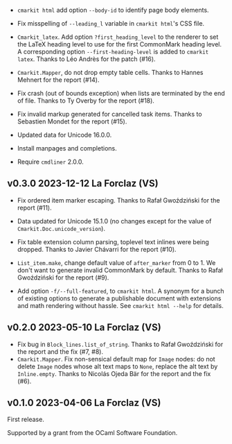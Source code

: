 

- `cmarkit html` add option `--body-id` to identify page body 
   elements.

- Fix misspelling of `--leading_l` variable in `cmarkit html`'s
  CSS file.

- `Cmarkit_latex`. Add option `?first_heading_level` to the renderer
  to set the LaTeX heading level to use for the first CommonMark
  heading level. A corresponding option `--first-heading-level` is
  added to `cmarkit latex`.  Thanks to Léo Andrès for the patch (#16).

- `Cmarkit.Mapper`, do not drop empty table cells. 
  Thanks to Hannes Mehnert for the report (#14).

- Fix crash (out of bounds exception) when lists are terminated by
  the end of file. Thanks to Ty Overby for the report (#18).

- Fix invalid markup generated for cancelled task items. 
  Thanks to Sebastien Mondet for the report (#15).

- Updated data for Unicode 16.0.0.

- Install manpages and completions.

- Require `cmdliner` 2.0.0.

v0.3.0 2023-12-12 La Forclaz (VS)
---------------------------------

- Fix ordered item marker escaping. Thanks to Rafał Gwoździński for
  the report (#11).
  
- Data updated for Unicode 15.1.0 (no changes except 
  for the value of `Cmarkit.Doc.unicode_version`).

- Fix table extension column parsing, toplevel text inlines were being
  dropped. Thanks to Javier Chávarri for the report (#10).

- `List_item.make`, change default value of `after_marker` from 0 to 1.
  We don't want to generate invalid CommonMark by default. Thanks to 
  Rafał Gwoździński for the report (#9).

- Add option `-f/--full-featured`, to `cmarkit html`. A synonym for a
  bunch of existing options to generate a publishable document with extensions
  and math rendering without hassle.  See `cmarkit html --help` for details.
  
v0.2.0 2023-05-10 La Forclaz (VS)
---------------------------------

- Fix bug in `Block_lines.list_of_string`. Thanks to Rafał Gwoździński
  for the report and the fix (#7, #8).
- `Cmarkit.Mapper`. Fix non-sensical default map for `Image` nodes: do
  not delete `Image` nodes whose alt text maps to `None`, replace the
  alt text by `Inline.empty`. Thanks to Nicolás Ojeda Bär for the
  report and the fix (#6).

v0.1.0 2023-04-06 La Forclaz (VS)
---------------------------------

First release.

Supported by a grant from the OCaml Software Foundation.
